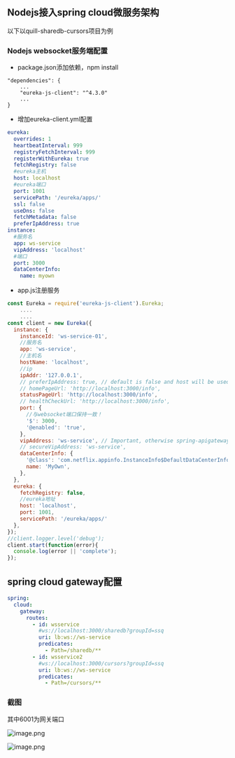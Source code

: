 ## Nodejs接入spring cloud微服务架构
以下以quill-sharedb-cursors项目为例

### Nodejs websocket服务端配置
- package.json添加依赖，npm install
```
"dependencies": {
    ...
    "eureka-js-client": "^4.3.0"
    ...
}
```

- 增加eureka-client.yml配置
```yml
eureka:
  overrides: 1
  heartbeatInterval: 999
  registryFetchInterval: 999
  registerWithEureka: true
  fetchRegistry: false
  #eureka主机
  host: localhost
  #eureka端口
  port: 1001
  servicePath: '/eureka/apps/'
  ssl: false
  useDns: false
  fetchMetadata: false
  preferIpAddress: true
instance:
  #服务名
  app: ws-service
  vipAddress: 'localhost'
  #端口
  port: 3000
  dataCenterInfo:
    name: myown
```

- app.js注册服务
```javascript
const Eureka = require('eureka-js-client').Eureka;
	....
	....
const client = new Eureka({
  instance: {
    instanceId: 'ws-service-01',
    //服务名
    app: 'ws-service',
    //主机名
    hostName: 'localhost',
    //ip
    ipAddr: '127.0.0.1',
    // preferIpAddress: true, // default is false and host will be used.
    // homePageUrl: 'http://localhost:3000/info',
    statusPageUrl: 'http://localhost:3000/info',
    // healthCheckUrl: 'http://localhost:3000/info',
    port: {
      //与websocket端口保持一致！
      '$': 3000,
      '@enabled': 'true',
    },
    vipAddress: 'ws-service', // Important, otherwise spring-apigateway cannot find instance of ws-service
    // secureVipAddress: 'ws-service',
    dataCenterInfo: {
      '@class': 'com.netflix.appinfo.InstanceInfo$DefaultDataCenterInfo',
      name: 'MyOwn',
    },
  },
  eureka: {
    fetchRegistry: false,
    //eureka地址
    host: 'localhost',
    port: 1001,
    servicePath: '/eureka/apps/'
  },
});
//client.logger.level('debug');
client.start(function(error){
  console.log(error || 'complete');
});
```



## spring cloud  gateway配置

```yml
spring:
  cloud:
    gateway:
      routes:
        - id: wsservice
          #ws://localhost:3000/sharedb?groupId=ssq
          uri: lb:ws://ws-service
          predicates:
            - Path=/sharedb/**
        - id: wsservice2
          #ws://localhost:3000/cursors?groupId=ssq
          uri: lb:ws://ws-service
          predicates:
            - Path=/cursors/**
```

### 截图
其中6001为网关端口



![image.png](https://i.loli.net/2020/03/20/ZNLSx4cqPh7y38g.png)



![image.png](https://i.loli.net/2020/03/20/ISJvyqjQ57DU6KY.png)